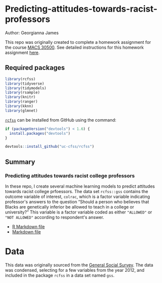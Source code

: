 # Predicting-attitudes-towards-racist-professors


Author: Georgianna James

This repo was originally created to complete a homework assignment for the course [MACS 30500](https://cfss.uchicago.edu). See detailed instructions for this homework assignment [here](https://cfss.uchicago.edu/homework/machine-learning/#fn:View-the-documen).

## Required packages



```r
library(rcfss)
library(tidyverse)
library(tidymodels)
library(rsample)
library(knitr)
library(ranger)
library(kknn)
library(glmnet)

```

[`rcfss`](https://github.com/uc-cfss/rcfss) can be installed from GitHub using the command:

```r
if (packageVersion("devtools") < 1.6) {
  install.packages("devtools")
}

devtools::install_github("uc-cfss/rcfss")
```

##  Summary

### Predicting attitudes towards racist college professors 

In these repo, I create several machine learning models to predict attitudes towards racist college prfoessors. The data set ```rcfss::gss``` contains the outcome variable of interest, ```colrac```, which is a factor variable indicating professor's answers to the question “Should a person who believes that Blacks are genetically inferior be allowed to teach in a college or university?” This variable is a factor variable coded as either ```"ALLOWED"``` or ```"NOT ALLOWED"``` according to respondent's answer. 


* [R Markdown file](./racist_professors.Rmd)
* [Markdown file](./racist_professors.md)

# Data

This data was originally sourced from the [General Social Survey](https://gss.norc.org). The data was condensed, selecting for a few variables from the year 2012, and included in the package ```rcfss``` in a data set named ```gss```. 